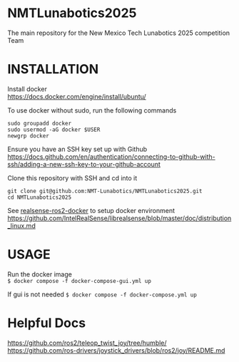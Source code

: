 # NMTLunabotics2025
The main repository for the New Mexico Tech Lunabotics 2025 competition Team

# INSTALLATION

Install docker  
<https://docs.docker.com/engine/install/ubuntu/>  

To use docker without sudo, run the following commands  
```
sudo groupadd docker
sudo usermod -aG docker $USER
newgrp docker
```

Ensure you have an SSH key set up with Github  
<https://docs.github.com/en/authentication/connecting-to-github-with-ssh/adding-a-new-ssh-key-to-your-github-account>  

Clone this repository with SSH and cd into it  
```
git clone git@github.com:NMT-Lunabotics/NMTLunabotics2025.git
cd NMTLunabotics2025
```

See [realsense-ros2-docker](https://github.com/2b-t/realsense-ros2-docker/tree/b8ceee5b17634996cca1bd7c50b12fc588c581c8?tab=readme-ov-file#2-launching) to setup docker environment  
https://github.com/IntelRealSense/librealsense/blob/master/doc/distribution_linux.md

# USAGE

Run the docker image  
`$ docker compose -f docker-compose-gui.yml up`

If gui is not needed
`$ docker compose -f docker-compose.yml up`

# Helpful Docs
<https://github.com/ros2/teleop_twist_joy/tree/humble/>
<https://github.com/ros-drivers/joystick_drivers/blob/ros2/joy/README.md>
